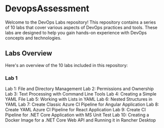 # DevopsAssessment

Welcome to the DevOps Labs repository! This repository contains a series of 10 labs that cover various aspects of DevOps practices and tools. 
These labs are designed to help you gain hands-on experience with DevOps concepts and technologies.

## Labs Overview

Here's an overview of the 10 labs included in this repository:

### Lab 1
Lab 1: File and Directory Management
Lab 2: Permissions and Ownership
Lab 3: Text Processing with Command Line Tools
Lab 4: Creating a Simple YAML File
Lab 5: Working with Lists in YAML
Lab 6: Nested Structures in YAML
Lab 7: Create Classic Azure CI Pipeline for Angular Application
Lab 8: Create YAML Azure CI Pipeline for React Application
Lab 9: Create CI Pipeline for .NET Core Application with MS Unit Test
Lab 10: Creating a Docker Image for a .NET Core Web API and Running it in Rancher Desktop
